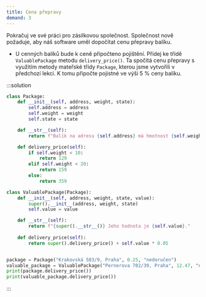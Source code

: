 ```yaml
---
title: Cena přepravy
demand: 3
---
```


Pokračuj ve své práci pro zásilkovou společnost. Společnost nově požaduje, aby náš software uměl dopočítat cenu přepravy balíku.

- U cenných balíků bude k ceně připočteno pojištění. Přidej ke třídě `ValuablePackage` metodu `delivery_price()`. Ta spočítá cenu přepravy s využitím metody mateřské třídy `Package`, kterou jsme vytvořili v předchozí lekci. K tomu připočte pojistné ve výši 5 % ceny balíku.

:::solution
```py
class Package:
    def __init__(self, address, weight, state):
        self.address = address
        self.weight = weight
        self.state = state

    def __str__(self):
        return f"Balík na adresu {self.address} má hmotnost {self.weight} kg a je ve stavu {self.state}."

    def delivery_price(self):
        if self.weight < 10:
            return 129
        elif self.weight < 20:
            return 159
        else:
            return 359

class ValuablePackage(Package):
    def __init__(self, address, weight, state, value):
        super().__init__(address, weight, state)
        self.value = value

    def __str__(self):
        return f"{super().__str__()} Jeho hodnota je {self.value}."
    
    def delivery_price(self):
        return super().delivery_price() + self.value * 0.05


package = Package("Krakovská 583/9, Praha", 0.25, "nedoručen")
valuable_package = ValuablePackage("Pernerova 702/39, Praha", 12.47, "nedoručen", 5000)
print(package.delivery_price())
print(valuable_package.delivery_price())
```
:::
